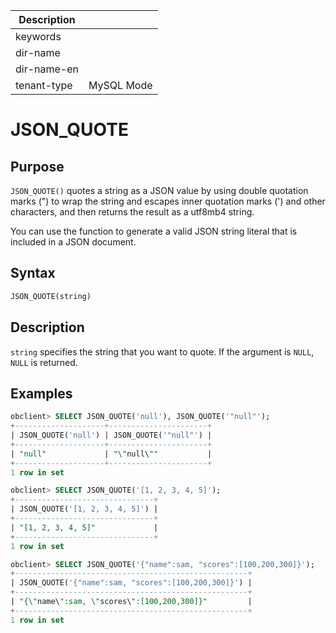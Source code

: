 | Description   |                 |
|---------------|-----------------|
| keywords      |                 |
| dir-name      |                 |
| dir-name-en   |                 |
| tenant-type   | MySQL Mode      |

# JSON_QUOTE

## Purpose

`JSON_QUOTE()` quotes a string as a JSON value by using double quotation marks (") to wrap the string and escapes inner quotation marks (') and other characters, and then returns the result as a utf8mb4 string.

You can use the function to generate a valid JSON string literal that is included in a JSON document.

## Syntax

```sql
JSON_QUOTE(string)
```

## Description

`string` specifies the string that you want to quote. If the argument is `NULL`, `NULL` is returned.

## Examples

```sql
obclient> SELECT JSON_QUOTE('null'), JSON_QUOTE('"null"');
+--------------------+----------------------+
| JSON_QUOTE('null') | JSON_QUOTE('"null"') |
+--------------------+----------------------+
| "null"             | "\"null\""           |
+--------------------+----------------------+
1 row in set

obclient> SELECT JSON_QUOTE('[1, 2, 3, 4, 5]');
+-------------------------------+
| JSON_QUOTE('[1, 2, 3, 4, 5]') |
+-------------------------------+
| "[1, 2, 3, 4, 5]"             |
+-------------------------------+
1 row in set

obclient> SELECT JSON_QUOTE('{"name":sam, "scores":[100,200,300]}');
+----------------------------------------------------+
| JSON_QUOTE('{"name":sam, "scores":[100,200,300]}') |
+----------------------------------------------------+
| "{\"name\":sam, \"scores\":[100,200,300]}"         |
+----------------------------------------------------+
1 row in set
```
